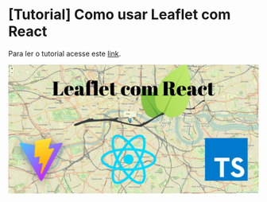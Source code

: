 # [Tutorial] Como usar Leaflet com React

Para ler o tutorial acesse este [link](https://www.linkedin.com/pulse/como-usar-biblioteca-de-mapas-leaflet-com-react-anderson-corr%25C3%25AAa).

![leaflet-react](./Leaflet%20%2B.png)
